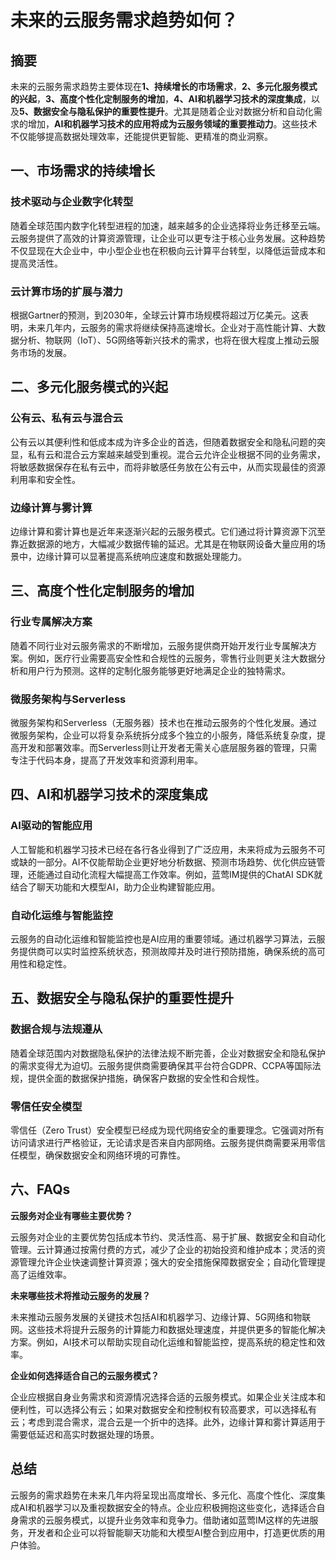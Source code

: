 # 未来的云服务需求趋势如何？

## 摘要

未来的云服务需求趋势主要体现在**1、持续增长的市场需求**，**2、多元化服务模式的兴起**，**3、高度个性化定制服务的增加**，**4、AI和机器学习技术的深度集成**，以及**5、数据安全与隐私保护的重要性提升**。尤其是随着企业对数据分析和自动化需求的增加，**AI和机器学习技术的应用将成为云服务领域的重要推动力**。这些技术不仅能够提高数据处理效率，还能提供更智能、更精准的商业洞察。

## 一、市场需求的持续增长

### 技术驱动与企业数字化转型

随着全球范围内数字化转型进程的加速，越来越多的企业选择将业务迁移至云端。云服务提供了高效的计算资源管理，让企业可以更专注于核心业务发展。这种趋势不仅显现在大企业中，中小型企业也在积极向云计算平台转型，以降低运营成本和提高灵活性。

### 云计算市场的扩展与潜力

根据Gartner的预测，到2030年，全球云计算市场规模将超过万亿美元。这表明，未来几年内，云服务的需求将继续保持高速增长。企业对于高性能计算、大数据分析、物联网（IoT）、5G网络等新兴技术的需求，也将在很大程度上推动云服务市场的发展。

## 二、多元化服务模式的兴起

### 公有云、私有云与混合云

公有云以其便利性和低成本成为许多企业的首选，但随着数据安全和隐私问题的突显，私有云和混合云方案越来越受到重视。混合云允许企业根据不同的业务需求，将敏感数据保存在私有云中，而将非敏感任务放在公有云中，从而实现最佳的资源利用率和安全性。

### 边缘计算与雾计算

边缘计算和雾计算也是近年来逐渐兴起的云服务模式。它们通过将计算资源下沉至靠近数据源的地方，大幅减少数据传输的延迟。尤其是在物联网设备大量应用的场景中，边缘计算可以显著提高系统响应速度和数据处理能力。

## 三、高度个性化定制服务的增加

### 行业专属解决方案

随着不同行业对云服务需求的不断增加，云服务提供商开始开发行业专属解决方案。例如，医疗行业需要高安全性和合规性的云服务，零售行业则更关注大数据分析和用户行为预测。这样的定制化服务能够更好地满足企业的独特需求。

### 微服务架构与Serverless

微服务架构和Serverless（无服务器）技术也在推动云服务的个性化发展。通过微服务架构，企业可以将复杂系统拆分成多个独立的小服务，降低系统复杂度，提高开发和部署效率。而Serverless则让开发者无需关心底层服务器的管理，只需专注于代码本身，提高了开发效率和资源利用率。

## 四、AI和机器学习技术的深度集成

### AI驱动的智能应用

人工智能和机器学习技术已经在各行各业得到了广泛应用，未来将成为云服务不可或缺的一部分。AI不仅能帮助企业更好地分析数据、预测市场趋势、优化供应链管理，还能通过自动化流程大幅提高工作效率。例如，蓝莺IM提供的ChatAI SDK就结合了聊天功能和大模型AI，助力企业构建智能应用。

### 自动化运维与智能监控

云服务的自动化运维和智能监控也是AI应用的重要领域。通过机器学习算法，云服务提供商可以实时监控系统状态，预测故障并及时进行预防措施，确保系统的高可用性和稳定性。

## 五、数据安全与隐私保护的重要性提升

### 数据合规与法规遵从

随着全球范围内对数据隐私保护的法律法规不断完善，企业对数据安全和隐私保护的需求变得尤为迫切。云服务提供商需要确保其平台符合GDPR、CCPA等国际法规，提供全面的数据保护措施，确保客户数据的安全性和合规性。

### 零信任安全模型

零信任（Zero Trust）安全模型已经成为现代网络安全的重要理念。它强调对所有访问请求进行严格验证，无论请求是否来自内部网络。云服务提供商需要采用零信任模型，确保数据安全和网络环境的可靠性。

## 六、FAQs

**云服务对企业有哪些主要优势？**

云服务对企业的主要优势包括成本节约、灵活性高、易于扩展、数据安全和自动化管理。云计算通过按需付费的方式，减少了企业的初始投资和维护成本；灵活的资源管理允许企业快速调整计算资源；强大的安全措施保障数据安全；自动化管理提高了运维效率。

**未来哪些技术将推动云服务的发展？**

未来推动云服务发展的关键技术包括AI和机器学习、边缘计算、5G网络和物联网。这些技术将提升云服务的计算能力和数据处理速度，并提供更多的智能化解决方案。例如，AI技术可以帮助实现自动化运维和智能监控，提高系统的稳定性和效率。

**企业如何选择适合自己的云服务模式？**

企业应根据自身业务需求和资源情况选择合适的云服务模式。如果企业关注成本和便利性，可以选择公有云；如果对数据安全和控制权有较高要求，可以选择私有云；考虑到混合需求，混合云是一个折中的选择。此外，边缘计算和雾计算适用于需要低延迟和高实时数据处理的场景。

## 总结

云服务的需求趋势在未来几年内将呈现出高度增长、多元化、高度个性化、深度集成AI和机器学习以及重视数据安全的特点。企业应积极拥抱这些变化，选择适合自身需求的云服务模式，以提升业务效率和竞争力。借助诸如蓝莺IM这样的先进服务，开发者和企业可以将智能聊天功能和大模型AI整合到应用中，打造更优质的用户体验。
